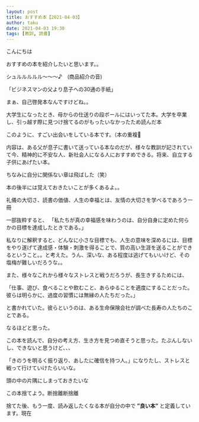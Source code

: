 ```yaml
---
layout: post
title: おすすめ本【2021-04-03】
author: taku
date: 2021-04-03 19:30
tags: [教訓, 読書]
---
```


こんにちは

おすすめの本を紹介したいと思います。。

シュルルルルル～～～♪　(商品紹介の音)

「ビジネスマンの父より息子への30通の手紙」

まぁ、自己啓発本なんですけどね。。

大学生になったとき、母からの仕送りの段ボールにはいってた本。大学を卒業し、引っ越す際に見つけ捨てるのがもったいなかったため読んだ本

このように、すごい出会いをしている本です。（本の重複👋

内容は、ある父が息子に書いて送っている本なのだが、様々な教訓が記されていて今、精神的に不安な人、新社会人になる人におすすめできる。将来、自立する子供にあげたい本。

ちなみに自分に関係ない章は飛ばした（笑）

本の後半には覚えておきたいことが多くあるよ。。

礼儀の大切さ、読書の価値、人生の幸福とは、友情の大切さを学べるであろう一冊

一部抜粋すると、
「私たちが真の幸福感を味わうのは、自分自身に定めた何らかの目標を達成したときである。」

私なりに解釈すると、どんなに小さな目標でも、人生の意味を深めるには、目標をやり遂げて達成感・体験・刺激を得ることで、質の高い生涯を送ることができるということ。。と考えた。うん、深いな、ある程度は逃げてもいいけど、その塩梅が難しいだろうな。。

また、様々なこれから様々なストレスと戦うだろうが、長生きするためには、

「仕事、遊び、食べることや飲むこと、あらゆることを適度にすることだった。彼らは明らかに、過度の習慣には無縁の人たちだった。」

と書かれていた。彼らというのは、ある生命保険会社が調べた長寿の人たちのことである。

なるほどと思った。

この本を読んで、自分の考え方、生き方を見つめ直そうと思った。たぶんしないし、できないと思うけど、、、

「きのうを明るく振り返り、あしたに確信を持つ人。」になりたし、ストレスと戦って行けていけたらいいな。

頭の中の片隅にしまっておきたいな

この本捨てよう。断捨離断捨離

捨てた後、もう一度、読み返したくなる本が自分の中で **”良い本”** と定義しています。現在
